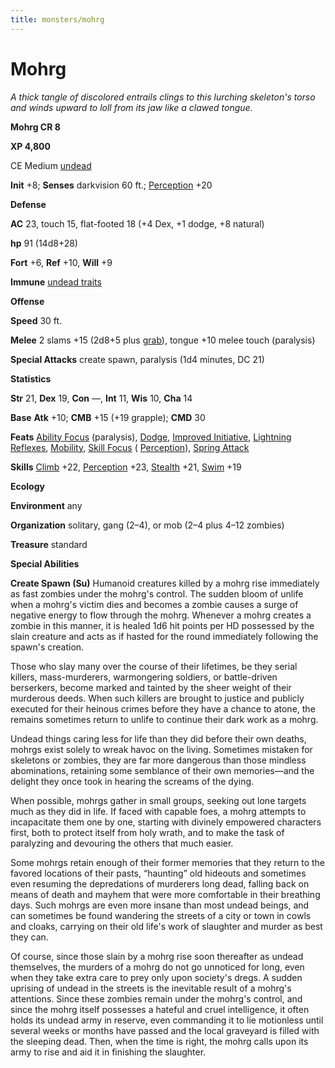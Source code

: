```yaml
---
title: monsters/mohrg
---
```

# Mohrg

_A thick tangle of discolored entrails clings to this lurching skeleton's torso and winds upward to loll from its jaw like a clawed tongue._

**Mohrg CR 8**

**XP 4,800**

CE Medium [undead](creatureTypes.md#_undead)

**Init** +8; **Senses** darkvision 60 ft.; [Perception](../skills/perception.md#_perception) +20

**Defense**

**AC** 23, touch 15, flat-footed 18 (+4 Dex, +1 dodge, +8 natural)

**hp** 91 (14d8+28)

**Fort** +6, **Ref** +10, **Will** +9

**Immune** [undead traits](universalMonsterRules.md#_undead-traits)

**Offense**

**Speed** 30 ft.

**Melee** 2 slams +15 (2d8+5 plus [grab](universalMonsterRules.md#_grab)), tongue +10 melee touch (paralysis)

**Special Attacks** create spawn, paralysis (1d4 minutes, DC 21)

**Statistics**

**Str** 21, **Dex** 19, **Con** —, **Int** 11, **Wis** 10, **Cha** 14

**Base**  **Atk** +10; **CMB** +15 (+19 grapple); **CMD** 30

**Feats** [Ability Focus](monsterFeats.md#_ability-focus) (paralysis), [Dodge](../feats.md#_dodge), [Improved Initiative](../feats.md#_improved-initiative), [Lightning Reflexes](../feats.md#_lightning-reflexes), [Mobility](../feats.md#_mobility), [Skill Focus](../feats.md#_skill-focus) ( [Perception](../skills/perception.md#_perception)), [Spring Attack](../feats.md#_spring-attack)

**Skills** [Climb](../skills/climb.md#_climb) +22, [Perception](../skills/perception.md#_perception) +23, [Stealth](../skills/stealth.md#_stealth) +21, [Swim](../skills/swim.md#_swim) +19

**Ecology**

**Environment** any

**Organization** solitary, gang (2–4), or mob (2–4 plus 4–12 zombies)

**Treasure** standard

**Special Abilities**

**Create Spawn (Su)** Humanoid creatures killed by a mohrg rise immediately as fast zombies under the mohrg's control. The sudden bloom of unlife when a mohrg's victim dies and becomes a zombie causes a surge of negative energy to flow through the mohrg. Whenever a mohrg creates a zombie in this manner, it is healed 1d6 hit points per HD possessed by the slain creature and acts as if hasted for the round immediately following the spawn's creation.

Those who slay many over the course of their lifetimes, be they serial killers, mass-murderers, warmongering soldiers, or battle-driven berserkers, become marked and tainted by the sheer weight of their murderous deeds. When such killers are brought to justice and publicly executed for their heinous crimes before they have a chance to atone, the remains sometimes return to unlife to continue their dark work as a mohrg.

Undead things caring less for life than they did before their own deaths, mohrgs exist solely to wreak havoc on the living. Sometimes mistaken for skeletons or zombies, they are far more dangerous than those mindless abominations, retaining some semblance of their own memories—and the delight they once took in hearing the screams of the dying.

When possible, mohrgs gather in small groups, seeking out lone targets much as they did in life. If faced with capable foes, a mohrg attempts to incapacitate them one by one, starting with divinely empowered characters first, both to protect itself from holy wrath, and to make the task of paralyzing and devouring the others that much easier.

Some mohrgs retain enough of their former memories that they return to the favored locations of their pasts, “haunting” old hideouts and sometimes even resuming the depredations of murderers long dead, falling back on means of death and mayhem that were more comfortable in their breathing days. Such mohrgs are even more insane than most undead beings, and can sometimes be found wandering the streets of a city or town in cowls and cloaks, carrying on their old life's work of slaughter and murder as best they can.

Of course, since those slain by a mohrg rise soon thereafter as undead themselves, the murders of a mohrg do not go unnoticed for long, even when they take extra care to prey only upon society's dregs. A sudden uprising of undead in the streets is the inevitable result of a mohrg's attentions. Since these zombies remain under the mohrg's control, and since the mohrg itself possesses a hateful and cruel intelligence, it often holds its undead army in reserve, even commanding it to lie motionless until several weeks or months have passed and the local graveyard is filled with the sleeping dead. Then, when the time is right, the mohrg calls upon its army to rise and aid it in finishing the slaughter.

